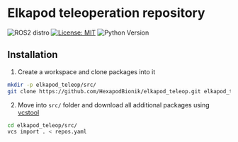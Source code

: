 # Elkapod teleoperation repository
![ROS2 distro](https://img.shields.io/badge/ros--version-humble-blue)
[![License: MIT](https://img.shields.io/badge/License-MIT-yellow.svg)](https://opensource.org/licenses/MIT)
![Python Version](https://img.shields.io/badge/python-3.10-g.svg)

## Installation
1. Create a workspace and clone packages into it
```bash
mkdir -p elkapod_teleop/src/
git clone https://github.com/HexapodBionik/elkapod_teleop.git elkapod_teleop/src/
```
2. Move into `src/` folder and download all additional packages using [vcstool](http://wiki.ros.org/vcstool)
```bash
cd elkapod_teleop/src/
vcs import . < repos.yaml
```